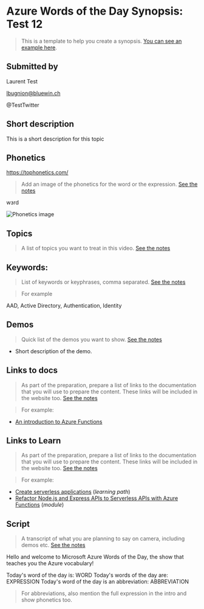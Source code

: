 # Azure Words of the Day Synopsis: Test 12

> This is a template to help you create a synopsis. [You can see an example here](../synopsis/aad.md).

## Submitted by

Laurent Test

lbugnion@bluewin.ch

@TestTwitter

## Short description

This is a short description for this topic

## Phonetics

https://tophonetics.com/

> Add an image of the phonetics for the word or the expression.
> [See the notes](../instructions/synopsis-template-notes.md#phonetics)

wɜrd

![Phonetics image](images/WORD/Phonetics.png)

## Topics

> A list of topics you want to treat in this video.
> [See the notes](../instructions/synopsis-template-notes.md#topics)

## Keywords:

> List of keywords or keyphrases, comma separated.
> [See the notes](../instructions/synopsis-template-notes.md#keywords)

> For example

AAD, Active Directory, Authentication, Identity

## Demos

> Quick list of the demos you want to show.
> [See the notes](../instructions/synopsis-template-notes.md#demos)

- Short description of the demo.

## Links to docs

> As part of the preparation, prepare a list of links to the documentation that you will use to prepare the content. These links will be included in the website too.
> [See the notes](../instructions/synopsis-template-notes.md#docs)

>For example:

- [An introduction to Azure Functions](https://docs.microsoft.com/en-us/azure/azure-functions/functions-overview)

## Links to Learn

> As part of the preparation, prepare a list of links to the documentation that you will use to prepare the content. These links will be included in the website too.
> [See the notes](../instructions/synopsis-template-notes.md#learn)

>For example:

- [Create serverless applications](https://docs.microsoft.com/en-us/learn/paths/create-serverless-applications) (*learning path*)
- [Refactor Node.js and Express APIs to Serverless APIs with Azure Functions](https://docs.microsoft.com/en-us/learn/modules/shift-nodejs-express-apis-serverless) (*module*)

## Script

> A transcript of what you are planning to say on camera, including demos etc. 
> [See the notes](../instructions/synopsis-template-notes.md#script)

Hello and welcome to Microsoft Azure Words of the Day, the show that teaches you the Azure vocabulary!

Today's word of the day is: WORD
Today's words of the day are: EXPRESSION
Today's word of the day is an abbreviation: ABBREVIATION

> For abbreviations, also mention the full expression in the intro and show phonetics too.